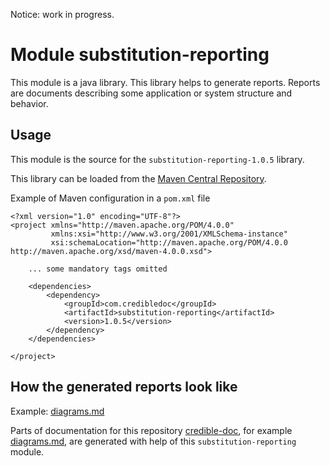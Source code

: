 Notice: work in progress.

# Module substitution-reporting
This module is a java library. This library helps to generate reports.
Reports are documents describing some application or system structure and behavior.

## Usage
This module is the source for the `substitution-reporting-1.0.5` library.

This library can be loaded from the [Maven Central Repository](https://mvnrepository.com/artifact/com.credibledoc/substitution-reporting).

Example of Maven configuration in a `pom.xml` file

    <?xml version="1.0" encoding="UTF-8"?>
    <project xmlns="http://maven.apache.org/POM/4.0.0"
             xmlns:xsi="http://www.w3.org/2001/XMLSchema-instance"
             xsi:schemaLocation="http://maven.apache.org/POM/4.0.0 http://maven.apache.org/xsd/maven-4.0.0.xsd">
    
        ... some mandatory tags omitted
    
        <dependencies>
            <dependency>
                <groupId>com.credibledoc</groupId>
                <artifactId>substitution-reporting</artifactId>
                <version>1.0.5</version>
            </dependency>
        </dependencies>
    
    </project>

## How the generated reports look like
Example: [diagrams.md](../substitution-doc/doc/diagrams.md)

Parts of documentation for this repository [credible-doc](../README.md),
for example [diagrams.md](../substitution-doc/doc/diagrams.md), are generated with help of this `substitution-reporting` module.
